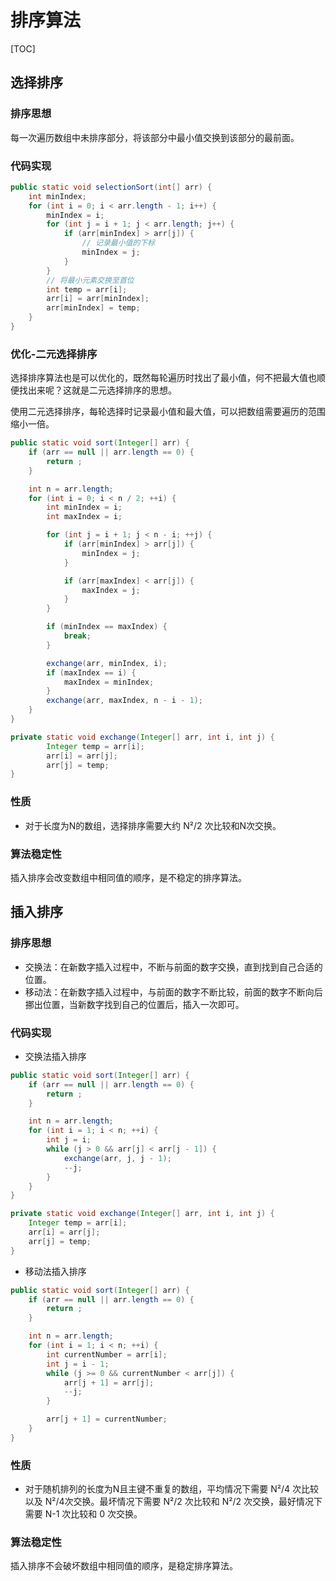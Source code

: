 # 排序算法

[TOC]



## 选择排序

### 排序思想

每一次遍历数组中未排序部分，将该部分中最小值交换到该部分的最前面。



### 代码实现

```java
public static void selectionSort(int[] arr) {
    int minIndex;
    for (int i = 0; i < arr.length - 1; i++) {
        minIndex = i;
        for (int j = i + 1; j < arr.length; j++) {
            if (arr[minIndex] > arr[j]) {
                // 记录最小值的下标
                minIndex = j;
            }
        }
        // 将最小元素交换至首位
        int temp = arr[i];
        arr[i] = arr[minIndex];
        arr[minIndex] = temp;
    }
}

```



### 优化-二元选择排序

选择排序算法也是可以优化的，既然每轮遍历时找出了最小值，何不把最大值也顺便找出来呢？这就是二元选择排序的思想。

使用二元选择排序，每轮选择时记录最小值和最大值，可以把数组需要遍历的范围缩小一倍。

```java
public static void sort(Integer[] arr) {
    if (arr == null || arr.length == 0) {
        return ;
    }

    int n = arr.length;
    for (int i = 0; i < n / 2; ++i) {
        int minIndex = i;
        int maxIndex = i;

        for (int j = i + 1; j < n - i; ++j) {
            if (arr[minIndex] > arr[j]) {
                minIndex = j;
            }

            if (arr[maxIndex] < arr[j]) {
                maxIndex = j;
            }
        }

        if (minIndex == maxIndex) {
            break;
        }

        exchange(arr, minIndex, i);
        if (maxIndex == i) {
            maxIndex = minIndex;
        }
        exchange(arr, maxIndex, n - i - 1);
    }
}

private static void exchange(Integer[] arr, int i, int j) {
        Integer temp = arr[i];
        arr[i] = arr[j];
        arr[j] = temp;
}
```



### 性质

+ 对于长度为N的数组，选择排序需要大约 N²/2 次比较和N次交换。



### 算法稳定性

插入排序会改变数组中相同值的顺序，是不稳定的排序算法。



## 插入排序

### 排序思想

+ 交换法：在新数字插入过程中，不断与前面的数字交换，直到找到自己合适的位置。
+ 移动法：在新数字插入过程中，与前面的数字不断比较，前面的数字不断向后挪出位置，当新数字找到自己的位置后，插入一次即可。

### 代码实现

+ 交换法插入排序

```java
public static void sort(Integer[] arr) {
    if (arr == null || arr.length == 0) {
        return ;
    }

    int n = arr.length;
    for (int i = 1; i < n; ++i) {
        int j = i;
        while (j > 0 && arr[j] < arr[j - 1]) {
            exchange(arr, j, j - 1);
            --j;
        }
    }
}

private static void exchange(Integer[] arr, int i, int j) {
    Integer temp = arr[i];
    arr[i] = arr[j];
    arr[j] = temp;
}
```



+ 移动法插入排序

```java
public static void sort(Integer[] arr) {
    if (arr == null || arr.length == 0) {
        return ;
    }

    int n = arr.length;
    for (int i = 1; i < n; ++i) {
        int currentNumber = arr[i];
        int j = i - 1;
        while (j >= 0 && currentNumber < arr[j]) {
            arr[j + 1] = arr[j];
            --j;
        }

        arr[j + 1] = currentNumber;
    }
}
```



### 性质

+ 对于随机排列的长度为N且主键不重复的数组，平均情况下需要 N²/4 次比较以及 N²/4次交换。最坏情况下需要 N²/2 次比较和 N²/2 次交换，最好情况下需要 N-1 次比较和 0 次交换。

### 算法稳定性

插入排序不会破坏数组中相同值的顺序，是稳定排序算法。